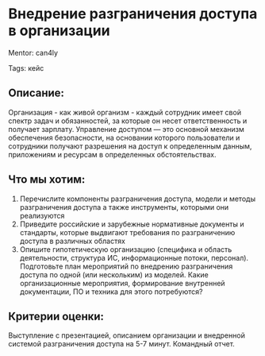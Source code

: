 # Внедрение разграничения доступа в организации

Mentor: can4ly

Tags: кейс

## Описание:

Организация - как живой организм - каждый сотрудник имеет свой спектр задач и обязанностей, за которые он несет ответственность и получает зарплату. Управление доступом — это основной механизм обеспечения безопасности, на основании которого пользователи и сотрудники получают разрешения на доступ к определенным данным, приложениям и ресурсам в определенных обстоятельствах.

## Что мы хотим:

1. Перечислите компоненты разграничения доступа, модели и методы разграничения доступа а также инструменты, которыми они реализуются
2. Приведите российские и зарубежные нормативные документы и стандарты, которые выдвигают требования по разграничению доступа в различных областях
3. Опишите гипотетическую организацию (специфика и область деятельности, структура ИС, информационные потоки, персонал). Подготовьте план мероприятий по внедрению разграничения доступа по одной (или нескольким) из моделей. Какие организационные мероприятия, формирование внутренней документации, ПО и техника для этого потребуются?

## Критерии оценки:

Выступление с презентацией, описанием организации и внедренной системой разграничения доступа на 5-7 минут. Командный отчет.
